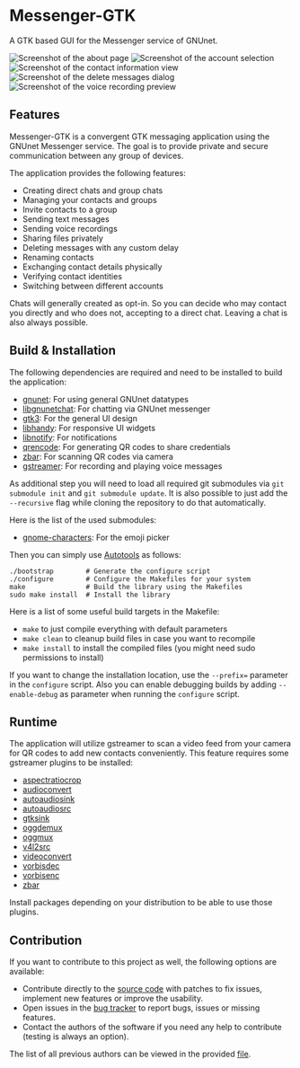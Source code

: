 # Messenger-GTK

A GTK based GUI for the Messenger service of GNUnet.

![Screenshot of the about page](screenshots/about-page.png "The GNUnet messenger application")
![Screenshot of the account selection](screenshots/account-selection.png "Select an account")
![Screenshot of the contact information view](screenshots/contact-info.png "Look at contact information")
![Screenshot of the delete messages dialog](screenshots/delete-messages.png "Delete messages with a custom delay")
![Screenshot of the voice recording preview](screenshots/voice-recording.png "Listen to the preview of voice recordings before sending")

## Features

Messenger-GTK is a convergent GTK messaging application using the GNUnet Messenger service. The goal is to provide private and secure communication between any group of devices.

The application provides the following features:

 - Creating direct chats and group chats
 - Managing your contacts and groups
 - Invite contacts to a group
 - Sending text messages
 - Sending voice recordings
 - Sharing files privately
 - Deleting messages with any custom delay
 - Renaming contacts
 - Exchanging contact details physically
 - Verifying contact identities
 - Switching between different accounts

Chats will generally created as opt-in. So you can decide who may contact you directly and who does not, accepting to a direct chat. Leaving a chat is also always possible.

## Build & Installation

The following dependencies are required and need to be installed to build the application:

 - [gnunet](https://git.gnunet.org/gnunet.git/): For using general GNUnet datatypes
 - [libgnunetchat](https://git.gnunet.org/libgnunetchat.git/): For chatting via GNUnet messenger
 - [gtk3](https://gitlab.gnome.org/GNOME/gtk): For the general UI design
 - [libhandy](https://gitlab.gnome.org/GNOME/libhandy): For responsive UI widgets
 - [libnotify](https://gitlab.gnome.org/GNOME/libnotify): For notifications
 - [qrencode](https://github.com/fukuchi/libqrencode): For generating QR codes to share credentials
 - [zbar](https://github.com/mchehab/zbar): For scanning QR codes via camera
 - [gstreamer](https://gitlab.freedesktop.org/gstreamer): For recording and playing voice messages

As additional step you will need to load all required git submodules via `git submodule init` and `git submodule update`. It is also possible to just add the `--recursive` flag while cloning the repository to do that automatically.

Here is the list of the used submodules:

 - [gnome-characters](https://gitlab.gnome.org/GNOME/gnome-characters): For the emoji picker

Then you can simply use [Autotools](https://www.gnu.org/software/automake/) as follows:
```
./bootstrap        # Generate the configure script
./configure        # Configure the Makefiles for your system
make               # Build the library using the Makefiles
sudo make install  # Install the library
```

Here is a list of some useful build targets in the Makefile:

 - `make` to just compile everything with default parameters
 - `make clean` to cleanup build files in case you want to recompile
 - `make install` to install the compiled files (you might need sudo permissions to install)

If you want to change the installation location, use the `--prefix=` parameter in the `configure` script. Also you can enable debugging builds by adding `--enable-debug` as parameter when running the `configure` script.

## Runtime

The application will utilize gstreamer to scan a video feed from your camera for QR codes to add new contacts conveniently. This feature requires some gstreamer plugins to be installed:

 - [aspectratiocrop](https://gstreamer.freedesktop.org/documentation/videocrop/aspectratiocrop.html?gi-language=c)
 - [audioconvert](https://gstreamer.freedesktop.org/documentation/audioconvert/index.html?gi-language=c)
 - [autoaudiosink](https://gstreamer.freedesktop.org/documentation/autodetect/autoaudiosink.html?gi-language=c)
 - [autoaudiosrc](https://gstreamer.freedesktop.org/documentation/autodetect/autoaudiosrc.html?gi-language=c)
 - [gtksink](https://gstreamer.freedesktop.org/documentation/gtk/gtksink.html?gi-language=c)
 - [oggdemux](https://gstreamer.freedesktop.org/documentation/ogg/oggdemux.html?gi-language=c)
 - [oggmux](https://gstreamer.freedesktop.org/documentation/ogg/oggmux.html?gi-language=c)
 - [v4l2src](https://gstreamer.freedesktop.org/documentation/video4linux2/v4l2src.html?gi-language=c)
 - [videoconvert](https://gstreamer.freedesktop.org/documentation/videoconvertscale/videoconvert.html?gi-language=c)
 - [vorbisdec](https://gstreamer.freedesktop.org/documentation/vorbis/vorbisdec.html?gi-language=c)
 - [vorbisenc](https://gstreamer.freedesktop.org/documentation/vorbis/vorbisenc.html?gi-language=c)
 - [zbar](https://gstreamer.freedesktop.org/documentation/zbar/index.html?gi-language=c)

Install packages depending on your distribution to be able to use those plugins.

## Contribution

If you want to contribute to this project as well, the following options are available:

 * Contribute directly to the [source code](https://git.gnunet.org/messenger-gtk.git/) with patches to fix issues, implement new features or improve the usability.
 * Open issues in the [bug tracker](https://bugs.gnunet.org/bug_report_page.php) to report bugs, issues or missing features.
 * Contact the authors of the software if you need any help to contribute (testing is always an option).

The list of all previous authors can be viewed in the provided [file](AUTHORS).

